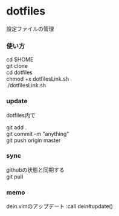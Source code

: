 # dotfiles
設定ファイルの管理

### 使い方
cd $HOME  
git clone  
cd dotfiles  
chmod +x dotfilesLink.sh  
./dotfilesLink.sh  

### update
dotfiles内で 
 
git add .  
git commit -m "anything"  
git push origin master  

### sync
githubの状態と同期する  
git pull 

### memo
dein.vimのアップデート 
:call dein#update()
